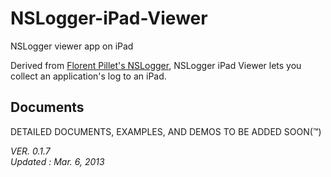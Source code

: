NSLogger-iPad-Viewer
==

NSLogger viewer app on iPad

Derived from [Florent Pillet's NSLogger](https://github.com/fpillet/NSLogger), NSLogger iPad Viewer lets you collect an application's log to an iPad.


Documents
-
DETAILED DOCUMENTS, EXAMPLES, AND DEMOS TO BE ADDED SOON(™)



_VER. 0.1.7_<br/>
_Updated : Mar. 6, 2013_

